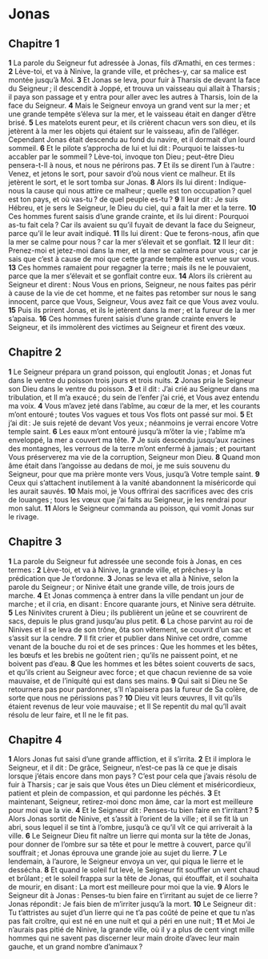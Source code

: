 # Jonas

## Chapitre 1

**1** La parole du Seigneur fut adressée à Jonas, fils d’Amathi, en ces termes :
**2** Lève-toi, et va à Ninive, la grande ville, et prêches-y, car sa malice est montée jusqu’à Moi.
**3** Et Jonas se leva, pour fuir à Tharsis de devant la face du Seigneur ; il descendit à Joppé, et trouva un vaisseau qui allait à Tharsis ; il paya son passage et y entra pour aller avec les autres à Tharsis, loin de la face du Seigneur.
**4** Mais le Seigneur envoya un grand vent sur la mer ; et une grande tempête s’éleva sur la mer, et le vaisseau était en danger d’être brisé.
**5** Les matelots eurent peur, et ils crièrent chacun vers son dieu, et ils jetèrent à la mer les objets qui étaient sur le vaisseau, afin de l’alléger. Cependant Jonas était descendu au fond du navire, et il dormait d’un lourd sommeil.
**6** Et le pilote s’approcha de lui et lui dit : Pourquoi te laisses-tu accabler par le sommeil ? Lève-toi, invoque ton Dieu ; peut-être Dieu pensera-t-Il à nous, et nous ne périrons pas.
**7** Et ils se dirent l’un à l’autre : Venez, et jetons le sort, pour savoir d’où nous vient ce malheur. Et ils jetèrent le sort, et le sort tomba sur Jonas.
**8** Alors ils lui dirent : Indique-nous la cause qui nous attire ce malheur ; quelle est ton occupation ? quel est ton pays, et où vas-tu ? de quel peuple es-tu ?
**9** Il leur dit : Je suis Hébreu, et je sers le Seigneur, le Dieu du ciel, qui a fait la mer et la terre.
**10** Ces hommes furent saisis d’une grande crainte, et ils lui dirent : Pourquoi as-tu fait cela ? Car ils avaient su qu’il fuyait de devant la face du Seigneur, parce qu’il le leur avait indiqué.
**11** Ils lui dirent : Que te ferons-nous, afin que la mer se calme pour nous ? car la mer s’élevait et se gonflait.
**12** Il leur dit : Prenez-moi et jetez-moi dans la mer, et la mer se calmera pour vous ; car je sais que c’est à cause de moi que cette grande tempête est venue sur vous.
**13** Ces hommes ramaient pour regagner la terre ; mais ils ne le pouvaient, parce que la mer s’élevait et se gonflait contre eux.
**14** Alors ils crièrent au Seigneur et dirent : Nous Vous en prions, Seigneur, ne nous faites pas périr à cause de la vie de cet homme, et ne faites pas retomber sur nous le sang innocent, parce que Vous, Seigneur, Vous avez fait ce que Vous avez voulu.
**15** Puis ils prirent Jonas, et ils le jetèrent dans la mer ; et la fureur de la mer s’apaisa.
**16** Ces hommes furent saisis d’une grande crainte envers le Seigneur, et ils immolèrent des victimes au Seigneur et firent des vœux.

## Chapitre 2

**1** Le Seigneur prépara un grand poisson, qui engloutit Jonas ; et Jonas fut dans le ventre du poisson trois jours et trois nuits.
**2** Jonas pria le Seigneur son Dieu dans le ventre du poisson.
**3** et il dit : J’ai crié au Seigneur dans ma tribulation, et Il m’a exaucé ; du sein de l’enfer j’ai crié, et Vous avez entendu ma voix.
**4** Vous m’avez jeté dans l’abîme, au cœur de la mer, et les courants m’ont entouré ; toutes Vos vagues et tous Vos flots ont passé sur moi.
**5** Et j’ai dit : Je suis rejeté de devant Vos yeux ; néanmoins je verrai encore Votre temple saint.
**6** Les eaux m’ont entouré jusqu’à m’ôter la vie ; l’abîme m’a enveloppé, la mer a couvert ma tête.
**7** Je suis descendu jusqu’aux racines des montagnes, les verrous de la terre m’ont enfermé à jamais ; et pourtant Vous préserverez ma vie de la corruption, Seigneur mon Dieu.
**8** Quand mon âme était dans l’angoisse au dedans de moi, je me suis souvenu du Seigneur, pour que ma prière monte vers Vous, jusqu’à Votre temple saint.
**9** Ceux qui s’attachent inutilement à la vanité abandonnent la miséricorde qui les aurait sauvés.
**10** Mais moi, je Vous offrirai des sacrifices avec des cris de louanges ; tous les vœux que j’ai faits au Seigneur, je les rendrai pour mon salut.
**11** Alors le Seigneur commanda au poisson, qui vomit Jonas sur le rivage.

## Chapitre 3

**1** La parole du Seigneur fut adressée une seconde fois à Jonas, en ces termes :
**2** Lève-toi, et va à Ninive, la grande ville, et prêches-y la prédication que Je t’ordonne.
**3** Jonas se leva et alla à Ninive, selon la parole du Seigneur ; or Ninive était une grande ville, de trois jours de marche.
**4** Et Jonas commença à entrer dans la ville pendant un jour de marche ; et il cria, en disant : Encore quarante jours, et Ninive sera détruite.
**5** Les Ninivites crurent à Dieu ; ils publièrent un jeûne et se couvrirent de sacs, depuis le plus grand jusqu’au plus petit.
**6** La chose parvint au roi de Ninives et il se leva de son trône, ôta son vêtement, se couvrit d’un sac et s’assit sur la cendre.
**7** Il fit crier et publier dans Ninive cet ordre, comme venant de la bouche du roi et de ses princes : Que les hommes et les bêtes, les bœufs et les brebis ne goûtent rien ; qu’ils ne paissent point, et ne boivent pas d’eau.
**8** Que les hommes et les bêtes soient couverts de sacs, et qu’ils crient au Seigneur avec force ; et que chacun revienne de sa voie mauvaise, et de l’iniquité qui est dans ses mains.
**9** Qui sait si Dieu ne Se retournera pas pour pardonner, s’Il n’apaisera pas la fureur de Sa colère, de sorte que nous ne périssions pas ?
**10** Dieu vit leurs œuvres, Il vit qu’ils étaient revenus de leur voie mauvaise ; et Il Se repentit du mal qu’Il avait résolu de leur faire, et Il ne le fit pas.

## Chapitre 4

**1** Alors Jonas fut saisi d’une grande affliction, et il s’irrita.
**2** Et il implora le Seigneur, et il dit : De grâce, Seigneur, n’est-ce pas là ce que je disais lorsque j’étais encore dans mon pays ? C’est pour cela que j’avais résolu de fuir à Tharsis ; car je sais que Vous êtes un Dieu clément et miséricordieux, patient et plein de compassion, et qui pardonne les péchés.
**3** Et maintenant, Seigneur, retirez-moi donc mon âme, car la mort est meilleure pour moi que la vie.
**4** Et le Seigneur dit : Penses-tu bien faire en t’irritant ?
**5** Alors Jonas sortit de Ninive, et s’assit à l’orient de la ville ; et il se fit là un abri, sous lequel il se tint à l’ombre, jusqu’à ce qu’il vît ce qui arriverait à la ville.
**6** Le Seigneur Dieu fit naître un lierre qui monta sur la tête de Jonas, pour donner de l’ombre sur sa tête et pour le mettre à couvert, parce qu’il souffrait ; et Jonas éprouva une grande joie au sujet du lierre.
**7** Le lendemain, à l’aurore, le Seigneur envoya un ver, qui piqua le lierre et le dessécha.
**8** Et quand le soleil fut levé, le Seigneur fit souffler un vent chaud et brûlant ; et le soleil frappa sur la tête de Jonas, qui étouffait, et il souhaita de mourir, en disant : La mort est meilleure pour moi que la vie.
**9** Alors le Seigneur dit à Jonas : Penses-tu bien faire en t’irritant au sujet de ce lierre ? Jonas répondit : Je fais bien de m’irriter jusqu’à la mort.
**10** Le Seigneur dit : Tu t’attristes au sujet d’un lierre qui ne t’a pas coûté de peine et que tu n’as pas fait croître, qui est né en une nuit et qui a péri en une nuit ;
**11** et Moi Je n’aurais pas pitié de Ninive, la grande ville, où il y a plus de cent vingt mille hommes qui ne savent pas discerner leur main droite d’avec leur main gauche, et un grand nombre d’animaux ?
